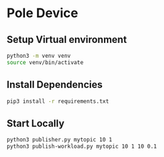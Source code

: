 # Pole Device

## Setup Virtual environment

```bash
python3 -m venv venv
source venv/bin/activate
```

## Install Dependencies

```bash
pip3 install -r requirements.txt
```

## Start Locally

```bash
python3 publisher.py mytopic 10 1
python3 publish-workload.py mytopic 10 1 10 0.1
```
